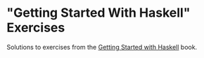 # "Getting Started With Haskell" Exercises
Solutions to exercises from the
[Getting Started with Haskell](https://www.manning.com/books/get-programming-with-haskell) book.
